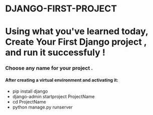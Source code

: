 # DJANGO-FIRST-PROJECT

# Using what you've learned today, Create Your First Django project , and run it successfuly !
### Choose any name for your project . 

#### After creating a virtual environment and activating it:
- pip install django
- django-admin startproject ProjectName
- cd ProjectName
- python manage.py runserver